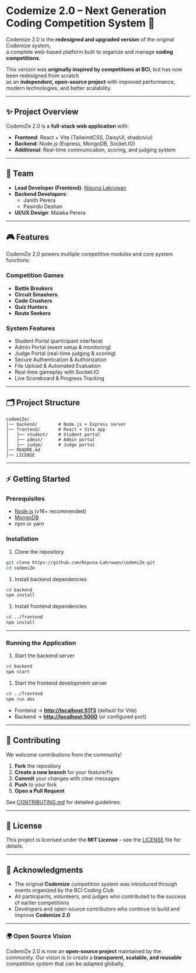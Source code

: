 # Codemize 2.0 – Next Generation Coding Competition System 🚀

Codemize 2.0 is the **redesigned and upgraded version** of the original Codemize system,  
a complete web-based platform built to organize and manage **coding competitions**.  

This version was **originally inspired by competitions at BCI**, but has now been redesigned from scratch  
as an **independent, open-source project** with improved performance, modern technologies, and better scalability.

---

## ✨ Project Overview

CodemiZe 2.0 is a **full-stack web application** with:

- **Frontend**: React + Vite (TailwindCSS, DaisyUI, shadcn/ui)  
- **Backend**: Node.js (Express, MongoDB, Socket.IO)  
- **Additional**: Real-time communication, scoring, and judging system  

---

## 👥 Team

- **Lead Developer (Frontend)**: [Nipuna Lakruwan](https://github.com/Nipuna-Lakruwan)  
- **Backend Developers**:  
  - Janith Perera  
  - Pasindu Deshan  
- **UI/UX Design**: Malaka Perera  

---

## 🎮 Features

CodemiZe 2.0 powers multiple competitive modules and core system functions:

### Competition Games

- **Battle Breakers**  
- **Circuit Smashers**  
- **Code Crushers**  
- **Quiz Hunters**  
- **Route Seekers**  

### System Features

- Student Portal (participant interface)  
- Admin Portal (event setup & monitoring)  
- Judge Portal (real-time judging & scoring)  
- Secure Authentication & Authorization  
- File Upload & Automated Evaluation  
- Real-time gameplay with Socket.IO  
- Live Scoreboard & Progress Tracking  

---

## 🗂️ Project Structure

```
codemiZe/
│── backend/        # Node.js + Express server
│── frontend/       # React + Vite app
│   ├── student/    # Student portal
│   ├── admin/      # Admin portal
│   ├── judge/      # Judge portal
│── README.md
│── LICENSE
```

---

## ⚡ Getting Started

### Prerequisites

- [Node.js](https://nodejs.org/) (v16+ recommended)  
- [MongoDB](https://www.mongodb.com/)  
- npm or yarn  

### Installation

1. Clone the repository  

```bash
git clone https://github.com/Nipuna-Lakruwan/codemiZe.git
cd codemiZe
```

1. Install backend dependencies

```bash
cd backend
npm install
```

1. Install frontend dependencies

```bash
cd ../frontend
npm install
```

---

### Running the Application

1. Start the backend server

```bash
cd backend
npm start
```

1. Start the frontend development server

```bash
cd ../frontend
npm run dev
```

- Frontend → **[http://localhost:5173](http://localhost:5173)** (default for Vite)
- Backend → **[http://localhost:5000](http://localhost:5000)** (or configured port)

---

## 🤝 Contributing

We welcome contributions from the community!

1. **Fork** the repository
2. **Create a new branch** for your feature/fix
3. **Commit** your changes with clear messages
4. **Push** to your fork
5. **Open a Pull Request**

See [CONTRIBUTING.md](CONTRIBUTING.md) for detailed guidelines.

---

## 📜 License

This project is licensed under the **MIT License** – see the [LICENSE](LICENSE) file for details.

---

## 🙏 Acknowledgments

- The original **Codemize** competition system was introduced through events organized by the BCI Coding Club  
- All participants, volunteers, and judges who contributed to the success of earlier competitions  
- Developers and open-source contributors who continue to build and improve **Codemize 2.0**

---

### 🌍 Open Source Vision

CodemiZe 2.0 is now an **open-source project** maintained by the community.
Our vision is to create a **transparent, scalable, and reusable** competition system that can be adapted globally.
